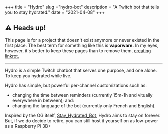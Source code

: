 +++
title = "Hydro"
slug ="hydro-bot"
description = "A Twitch bot that tells you to stay hydrated."
date = "2021-04-08"
+++

## ⚠️ Heads up!
This page is for a project that doesn't exist anymore or never existed in the first place. The best term for something like this is **vaporware.** In my eyes, however, it's better to keep these pages than to remove them, [creating linkrot.](@/blog/linkrot.md)

---

Hydro is a simple Twitch chatbot that serves one purpose, and one alone. To keep you hydrated while live.

Hydro has simple, but powerful per-channel customizations such as:
- changing the time between reminders (currently 15m-1h and vitually everywhere in between); and:
- changing the language of the bot (currently only French and English).

Inspired by the OG itself, [Stay_Hydrated_Bot](https://www.twitch.tv/stay_hydrated_bot), Hydro aims to stay on forever. But, if we do decide to retire, you can still host it yourself on as low-power as a Raspberry Pi 3B+
